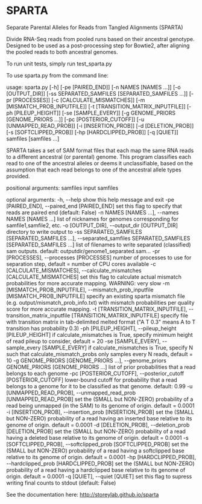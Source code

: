 SPARTA
=========

Separate Parental Alleles for Reads from Tangled Alignments (SPARTA)

Divide RNA-Seq reads from pooled runs based on their ancestral genotype. Designed to be used as a post-processing step for Bowtie2, after aligning the pooled reads to both ancestral genomes.

To run unit tests, simply run test_sparta.py

To use sparta.py from the command line:

usage: sparta.py [-h] [-pe [PAIRED_END]] [-n NAMES [NAMES ...]]
                 [-o [OUTPUT_DIR]]
                 [-ss SEPARATED_SAMFILES [SEPARATED_SAMFILES ...]]
                 [-pr [PROCESSES]] [-c [CALCULATE_MISMATCHES]]
                 [-m [MISMATCH_PROB_INPUTFILE]]
                 [-t [TRANSITION_MATRIX_INPUTFILE]] [-ph [PILEUP_HEIGHT]]
                 [-se [SAMPLE_EVERY]] [-g GENOME_PRIORS [GENOME_PRIORS ...]]
                 [-pc [POSTERIOR_CUTOFF]] [-u [UNMAPPED_READ_PROB]]
                 [-i [INSERTION_PROB]] [-d [DELETION_PROB]]
                 [-s [SOFTCLIPPED_PROB]] [-hp [HARDCLIPPED_PROB]] [-q [QUIET]]
                 samfiles [samfiles ...]

SPARTA takes a set of SAM format files that each map the same RNA reads to a
different ancestral (or parental) genome. This program classifies each read to
one of the ancestral alleles or deems it unclassifiable, based on the
assumption that each read belongs to one of the ancestral allele types
provided.

positional arguments:
  samfiles              input samfiles

optional arguments:
  -h, --help            show this help message and exit
  -pe [PAIRED_END], --paired_end [PAIRED_END]
                        set this flag to specify that reads are paired end
                        (default: False)
  -n NAMES [NAMES ...], --names NAMES [NAMES ...]
                        list of nicknames for genomes corresponding for
                        samfile1,samfile2, etc.
  -o [OUTPUT_DIR], --output_dir [OUTPUT_DIR]
                        directory to write output to
  -ss SEPARATED_SAMFILES [SEPARATED_SAMFILES ...], --separated_samfiles SEPARATED_SAMFILES [SEPARATED_SAMFILES ...]
                        list of filenames to write separated (classified) sam
                        outputs. default: outputdir/genome1_separated.sam...
  -pr [PROCESSES], --processes [PROCESSES]
                        number of processes to use for separation step,
                        default = number of CPU cores available
  -c [CALCULATE_MISMATCHES], --calculate_mismatches [CALCULATE_MISMATCHES]
                        set this flag to calculate actual mismatch
                        probabilities for more accurate mapping. WARNING: very
                        slow
  -m [MISMATCH_PROB_INPUTFILE], --mismatch_prob_inputfile [MISMATCH_PROB_INPUTFILE]
                        specify an existing sparta mismatch file (e.g.
                        output/mismatch_prob_info.txt) with mismatch
                        probabilities per quality score for more accurate
                        mapping.
  -t [TRANSITION_MATRIX_INPUTFILE], --transition_matrix_inputfile [TRANSITION_MATRIX_INPUTFILE]
                        specify file with transition matrix in tab-delimited
                        melted format ("A T 0.3" means A to T transition has
                        probability 0.3)
  -ph [PILEUP_HEIGHT], --pileup_height [PILEUP_HEIGHT]
                        if calculate_mismatches is True, specify minimum
                        height of read pileup to consider, default = 20
  -se [SAMPLE_EVERY], --sample_every [SAMPLE_EVERY]
                        if calculate_mismatches is True, specify N such that
                        calculate_mismatch_probs only samples every N reads,
                        default = 10
  -g GENOME_PRIORS [GENOME_PRIORS ...], --genome_priors GENOME_PRIORS [GENOME_PRIORS ...]
                        list of prior probabilities that a read belongs to
                        each genome
  -pc [POSTERIOR_CUTOFF], --posterior_cutoff [POSTERIOR_CUTOFF]
                        lower-bound cutoff for probability that a read belongs
                        to a genome for it to be classified as that genome.
                        default: 0.99
  -u [UNMAPPED_READ_PROB], --unmapped_read_prob [UNMAPPED_READ_PROB]
                        set the (SMALL but NON-ZERO) probability of a read
                        being unmapped (in the SAM) to its genome of origin.
                        default = 0.0001
  -i [INSERTION_PROB], --insertion_prob [INSERTION_PROB]
                        set the (SMALL but NON-ZERO) probability of a read
                        having an inserted base relative to its genome of
                        origin. default = 0.0001
  -d [DELETION_PROB], --deletion_prob [DELETION_PROB]
                        set the (SMALL but NON-ZERO) probability of a read
                        having a deleted base relative to its genome of
                        origin. default = 0.0001
  -s [SOFTCLIPPED_PROB], --softclipped_prob [SOFTCLIPPED_PROB]
                        set the (SMALL but NON-ZERO) probability of a read
                        having a softclipped base relative to its genome of
                        origin. default = 0.0001
  -hp [HARDCLIPPED_PROB], --hardclipped_prob [HARDCLIPPED_PROB]
                        set the (SMALL but NON-ZERO) probability of a read
                        having a hardclipped base relative to its genome of
                        origin. default = 0.0001
  -q [QUIET], --quiet [QUIET]
                        set this flag to supress writing final counts to
                        stdout (default: False)

See the documentation here:
http://storeylab.github.io/sparta
